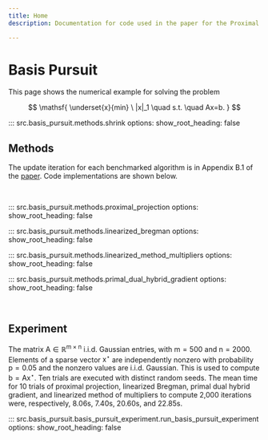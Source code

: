 ```yaml
---
title: Home
description: Documentation for code used in the paper for the Proximal Projection (PP) algorithm.

---
```


# Basis Pursuit

This page shows the numerical example for solving the problem

$$
    \mathsf{ \underset{x}{min} \ |x|_1 \quad s.t. \quad Ax=b. }
$$

::: src.basis_pursuit.methods.shrink
    options:
      show_root_heading: false

## Methods

The update iteration for each benchmarked algorithm is in Appendix B.1 of the [paper](https://arxiv.org/abs/2407.16998). Code implementations are shown below.

<br>

::: src.basis_pursuit.methods.proximal_projection
    options:
      show_root_heading: false

::: src.basis_pursuit.methods.linearized_bregman
    options:
      show_root_heading: false

::: src.basis_pursuit.methods.linearized_method_multipliers
    options:
      show_root_heading: false

::: src.basis_pursuit.methods.primal_dual_hybrid_gradient
    options:
      show_root_heading: false

<br>

## Experiment

The matrix $\mathsf{A \in \mathbb{R}^{m\times n}}$ i.i.d. Gaussian entries, with $\mathsf{m=500}$ and $\mathsf{n=2000}$. Elements of a sparse vector $\mathsf{x^\star}$ are independently nonzero with probability $\mathsf{p = 0.05}$ and the nonzero values are i.i.d. Gaussian. This is used to compute $\mathsf{b = Ax^\star}$. Ten trials are executed with distinct random seeds. The mean time for 10 trials of proximal projection, linearized Bregman, primal dual hybrid gradient, and linearized method of multipliers to compute 2,000 iterations were, respectively, 8.06s, 7.40s, 20.60s, and 22.85s.

::: src.basis_pursuit.basis_pursuit_experiment.run_basis_pursuit_experiment
    options:
      show_root_heading: false

<br>
